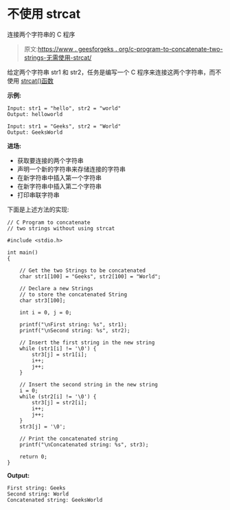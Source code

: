 # 不使用 strcat

连接两个字符串的 C 程序

> 原文:[https://www . geesforgeks . org/c-program-to-concatenate-two-strings-无需使用-strcat/](https://www.geeksforgeeks.org/c-program-to-concatenate-two-strings-without-using-strcat/)

给定两个字符串 str1 和 str2，任务是编写一个 C 程序来连接这两个字符串，而不使用 [strcat()函数](https://www.geeksforgeeks.org/strcat-vs-strncat-c/)

**示例:**

```
Input: str1 = "hello", str2 = "world"
Output: helloworld

Input: str1 = "Geeks", str2 = "World"
Output: GeeksWorld

```

**进场:**

*   获取要连接的两个字符串
*   声明一个新的字符串来存储连接的字符串
*   在新字符串中插入第一个字符串
*   在新字符串中插入第二个字符串
*   打印串联字符串

下面是上述方法的实现:

```
// C Program to concatenate
// two strings without using strcat

#include <stdio.h>

int main()
{

    // Get the two Strings to be concatenated
    char str1[100] = "Geeks", str2[100] = "World";

    // Declare a new Strings
    // to store the concatenated String
    char str3[100];

    int i = 0, j = 0;

    printf("\nFirst string: %s", str1);
    printf("\nSecond string: %s", str2);

    // Insert the first string in the new string
    while (str1[i] != '\0') {
        str3[j] = str1[i];
        i++;
        j++;
    }

    // Insert the second string in the new string
    i = 0;
    while (str2[i] != '\0') {
        str3[j] = str2[i];
        i++;
        j++;
    }
    str3[j] = '\0';

    // Print the concatenated string
    printf("\nConcatenated string: %s", str3);

    return 0;
}
```

**Output:**

```
First string: Geeks
Second string: World
Concatenated string: GeeksWorld

```